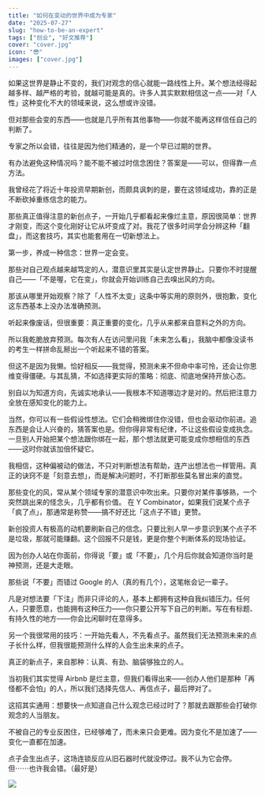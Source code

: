 ```yaml
---
title: "如何在变动的世界中成为专家"
date: "2025-07-27"
slug: "how-to-be-an-expert"
tags: ["创业", "好文推荐"]
cover: "cover.jpg"
icon: "😎"
images: ["cover.jpg"]
---
```

如果这世界是静止不变的，我们对观念的信心就能一路线性上升。某个想法经得起越多样、越严格的考验，就越可能是真的。许多人其实默默相信这一点——对「人性」这种变化不大的领域来说，这么想或许没错。



但对那些会变的东西——也就是几乎所有其他事物——你就不能再这样信任自己的判断了。



专家之所以会错，往往是因为他们精通的，是一个早已过期的世界。



有办法避免这种情况吗？能不能不被过时信念困住？答案是——可以，但得靠一点方法。



我曾经花了将近十年投资早期新创，而颇具讽刺的是，要在这领域成功，靠的正是不断砍掉重练信念的能力。



那些真正值得注意的新创点子，一开始几乎都看起来像烂主意，原因很简单：世界才刚变，而这个变化刚好让它从坏变成了对。我花了很多时间学会分辨这种「翻盘」，而这套技巧，其实也能套用在一切新想法上。



第一步，养成一种信念：世界一定会变。



那些对自己观点越来越笃定的人，潜意识里其实是认定世界静止。只要你不时提醒自己——「不是喔，它在变」，你就会开始训练自己去嗅出风的方向。



那该从哪里开始观察？除了「人性不太变」这条中等实用的原则外，很抱歉，变化这东西基本上没办法准确预测。



听起来像废话，但很重要：真正重要的变化，几乎从来都来自意料之外的方向。



所以我乾脆放弃预测。每次有人在访问里问我「未来怎么看」，我脑中都像没读书的考生一样拼命乱掰出一个听起来不错的答案。



但这不是因为我懒。恰好相反——我觉得，预测未来不但命中率可怜，还会让你思维变得僵硬。与其乱猜，不如选择更实际的策略：彻底、彻底地保持开放心态。



别自以为知道方向，先诚实地承认——我根本不知道哪边才是对的。然后把注意力全放在感知变化的能力上。



当然，你可以有一些假设性想法。它们会稍微绑住你没错，但也会驱动你前进。追东西是会让人兴奋的，猜答案也是。但你得非常有纪律，不让这些假设变成执念。
一旦别人开始把某个想法跟你绑在一起，那个想法就更可能变成你想相信的东西——这时你就该加倍怀疑它。



我相信，这种偏被动的做法，不只对判断想法有帮助，连产出想法也一样管用。真正的诀窍不是「刻意去想」，而是解决问题时，不打断那些莫名冒出来的直觉。



那些变化的风，常从某个领域专家的潜意识中吹出来。只要你对某件事够熟，一个突然跳出来的怪念头，几乎都有价值。
在 Y Combinator，如果我们说某个点子「疯了点」，那通常是称赞——搞不好还比「这点子不错」更赞。



新创投资人有极高的动机要刷新自己的信念。只要比别人早一步意识到某个点子不是垃圾，那就可能赚翻。这个回报不只是钱，更是你整个判断体系的现场验证。



因为创办人站在你面前，你得说「要」或「不要」，几个月后你就会知道你当时是神预测，还是大走眼。



那些说「不要」而错过 Google 的人（真的有几个），这笔帐会记一辈子。



凡是对想法要「下注」而非只评论的人，基本上都拥有这种自我纠错压力。任何人，只要愿意，也能拥有这种压力——你只要公开写下自己的判断。写在有标题、有持久性的地方——你会比闲聊时在意得多。



另一个我很常用的技巧：一开始先看人，不先看点子。虽然我们无法预测未来的点子长什么样，但我很能预测什么样的人会生出未来的点子。



真正的新点子，来自那种：认真、有劲、脑袋够独立的人。



当初我们其实觉得 Airbnb 是烂主意，但我们看得出来——创办人他们是那种「再怪都不会怕」的人，所以我们选择先信人、再信点子，最后押对了。



这招其实通用：想要快一点知道自己什么观念已经过时了？那就去跟那些会打破你观念的人当朋友。



不被自己的专业反困住，已经够难了，而未来只会更难。因为变化不是加速了——变化一直都在加速。



点子会生出点子，这场连锁反应从旧石器时代就没停过。我不认为它会停。
但⋯⋯也许我会错。（最好是）




![](https://prod-files-secure.s3.us-west-2.amazonaws.com/112d0858-5090-4d34-a606-b75eb8d65fd2/46476355-9cf3-4e99-9b7a-3531bc426380/1000202064.png?X-Amz-Algorithm=AWS4-HMAC-SHA256&X-Amz-Content-Sha256=UNSIGNED-PAYLOAD&X-Amz-Credential=ASIAZI2LB466XDKRXQOW%2F20250924%2Fus-west-2%2Fs3%2Faws4_request&X-Amz-Date=20250924T231156Z&X-Amz-Expires=3600&X-Amz-Security-Token=IQoJb3JpZ2luX2VjEN%2F%2F%2F%2F%2F%2F%2F%2F%2F%2F%2FwEaCXVzLXdlc3QtMiJIMEYCIQCCuYA93b1R1Lr%2FGera6rbIJM1iAElBFiGolld6Pa4OfAIhAJRzMigGIrRrobEudYZq4PYdmChURBNwnYAkrv0d5kj8Kv8DCGgQABoMNjM3NDIzMTgzODA1IgyWmxzsqycHIAIilp4q3APB6wbTIFAVpCS%2Bd4bro9NMKCZLraIiAnm7avcBHg0uTNwtyMf5wxDA3FXT0hL3CeHpHkI8CaTZmU1TyKAelkT0U3iAFrtzikKi6fW4cZyFd3i5YIDgl5we6xjUVCct7UVTpgPqyTScDWL%2BJ%2FQWQYvT0dduBI2RjaCoOJeFHL7GvzTtH5gaARIwgxFJdK4IhVXfE0l0utfc2aC9xrRw%2F7oEXN4vpahUWA19AGEX6IjBqDq8o6kFp%2BxlSEZ2bhzZRpUtpi527VzWf4i%2BgA2QefMdKv09wcV9nJml2pKEtATOdb39RV75wJjkg3HBblgiY1QrJK905%2FK9dWeLPX3aTzxSE3nEGXSN7WqnDnyabhvpvpur0E4BBY0DhNv87XwXSygSEbLyLK3yhokaIbYOlLzgYUBZqyPCcFTRikP0lo7FeU%2F664HPLhhd4O79NYUkssLzaaUIQ3ZGGtzehqMEZDfsExX%2F3%2F%2FCeVFAzkCQvI7OR4pdJHQuhQ8nAiEnoHJeHki3h8Ezl4beUehQl5TPhTlR8GMVKHVufuvkxyrHXZThhRiilhCifpbD8sgCJwriXsA5lXbiwp9oWSq54j3fTRWdrdagizYVeQzVXIyzDc7%2BpedYaoxLQSbfFOoFszCm59HGBjqkATlHXTA7wXTtkWtCBlcgihIWBBCVj8lpCNUDsYmmAbeuVPP379FSe9arov3BGyoHTwjSOfzLnKxTRQiZngRSNZUMUZAJSIjh8tTJgUWZXHmm4jYq%2FrPb%2Fg3RnEafgOEnJ5%2BJy3ruzD%2BiuBuFNqJN%2FeGfUirFimtTr9sm7uGp4w5ikgsWpmOze3mopErxcJtrT7%2BQMQvyhHDv5T%2B24%2FrRmRQNvZvc&X-Amz-Signature=1ec912374c0fd98daac0b5c4262151e406d29aa6c544af5d5a346c4597384628&X-Amz-SignedHeaders=host&x-amz-checksum-mode=ENABLED&x-id=GetObject)

